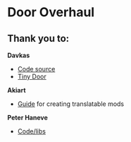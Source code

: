 # Door Overhaul

## Thank you to: 

**Davkas**
* [Code source](https://github.com/davkas88/ModNotIncluded/tree/Davkas.Inc)
* [Tiny Door](https://steamcommunity.com/id/Davkas1988/myworkshopfiles/?appid=457140)

**Akiart**
* [Guide](https://forums.kleientertainment.com/forums/topic/123339-guide-for-creating-translatable-mods/)
for creating translatable mods

**Peter Haneve**
* [Code/libs](https://github.com/peterhaneve)
